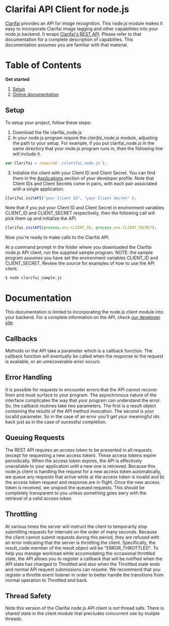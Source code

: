 Clarifai API Client for node.js
==================



[Clarifai](http://www.clarifai.com) provides an API for image recognition. This node.js module makes it easy to incorporate Clarifai image tagging and other capabilities into your node.js backend. It wraps [Clarifai's REST API](http://developer.clarifai.com). Please refer to that documentation for a complete description of capabilites. This documentation assumes you are familiar with that material.

Table of Contents
================
**Get started**

1. [Setup](#setup)
1. [Online documentation](#documentation)

Setup
-------------
To setup your project, follow these steps:

 1. Download the file clarifai_node.js
 2. In your node.js program require the *clarifai_node.js* module, adjusting the path to your setup. For example, if you put clarifai_node.js in the same directory that your node.js program runs in, then the following line will include it.

```javascript
var Clarifai = require('./clarifai_node.js');
```
3. Initialize the client with your Client ID and Client Secret. You can find them in the [Applications](https://developer.clarifai.com/applications) section of your developer profile. Note that Client IDs and Client Secrets come in pairs, with each pair associated with a single application.

```javascript
Clarifai.initAPI("your Client Id", "your Client Secret" );
```

Note that if you put your Client ID and Client Secret in environment variables CLIENT_ID and CLIENT_SECRET respectively, then the following call will pick them up and initialize the API.

```javascript
Clarifai.initAPI(process.env.CLIENT_ID, process.env.CLIENT_SECRET);
```

Now you're ready to make calls to the Clarifai API.

At a command prompt in the folder where you downloaded the Clarifai node.js API client, run the supplied sample program. NOTE: the sample program assumes you have set the environment variables CLIENT_ID and CLIENT_SECRET. Review the source for examples of how to use the API client.

```
$ node clarifai_sample.js
```

Documentation
================

This documentation is limited to incorporating the node.js client module into your backend. For a complete information on the API, check [our developer site](http:/developer.clarifai.com). 

Callbacks
----------------------
Methods on the API take a parameter which is a callback function. The callback function will eventually be called when the response to the request is available, or an unrecoverable error occurs.

Error Handling
----------------------
It is possible for requests to encounter errors that the API cannot recover from and must surface to your program. The asynchronous nature of the interface complicates the way that your program can understand the error. So, the callback routines take two parameters. The first is a result object containing the results of the API method invocation. The second is your localId parameter. So in the case of an error you'll get your meaningful ids back just as in the case of sucessful completion.

Queuing Requests
----------------------
The REST API requires an access token to be presented in all requests (except for requesting a new access token). These access tokens expire periodically. When the access token expires, the API is effectively unavailable to your application until a new one is retrieved. Because this node.js client is handling the request for a new access token automatically, we queue any requests that arrive while a) the access token is invalid and b) the access token request and response are in flight. Once the new access token is received, we unspool the queued requests. This should be completely transparent to you unless something goes awry with the retrieval of a valid access token.

Throttling
----------------------
At various times the server will instruct the client to temporarily stop submitting requests for intervals on the order of many seconds. Because the client cannot submit requests during this period, they are refused with an error indicating that the server is throttling the client. Specifically, the result_code member of the result object will be "ERROR_THROTTLED". To help you manage workload while accomodating the occasional throttled state, the API allows you to register a callback that will be notified when the API state has changed to Throttled and also when the Throttled state ends and normal API request submissions can resume. We recommend that you register a throttle event listener in order to better handle the transitions from normal operation to Throttled and back.

Thread Safety
----------------------
Note this version of the Clarifai node.js API client is *not* thread safe. There is shared state in the client module that precludes concurrent use by muliple threads.




